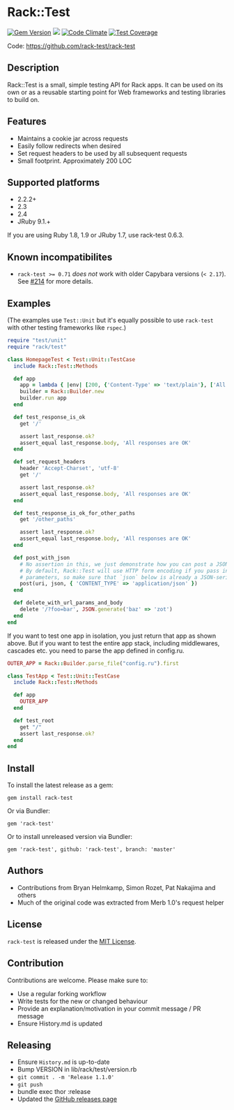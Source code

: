 # Rack::Test
[![Gem Version](https://badge.fury.io/rb/rack-test.svg)](https://badge.fury.io/rb/rack-test)
[<img src="https://travis-ci.org/rack-test/rack-test.svg?branch=master" />](https://travis-ci.org/rack-test/rack-test)
[![Code Climate](https://codeclimate.com/github/rack-test/rack-test/badges/gpa.svg)](https://codeclimate.com/github/rack-test/rack-test)
[![Test Coverage](https://codeclimate.com/github/rack-test/rack-test/badges/coverage.svg)](https://codeclimate.com/github/rack-test/rack-test/coverage)

Code: https://github.com/rack-test/rack-test

## Description

Rack::Test is a small, simple testing API for Rack apps. It can be used on its
own or as a reusable starting point for Web frameworks and testing libraries
to build on.

## Features

* Maintains a cookie jar across requests
* Easily follow redirects when desired
* Set request headers to be used by all subsequent requests
* Small footprint. Approximately 200 LOC

## Supported platforms

* 2.2.2+
* 2.3
* 2.4
* JRuby 9.1.+

If you are using Ruby 1.8, 1.9 or JRuby 1.7, use rack-test 0.6.3.

## Known incompatibilites

* `rack-test >= 0.71` _does not_ work with older Capybara versions (`< 2.17`). See [#214](https://github.com/rack-test/rack-test/issues/214) for more details.

## Examples
(The examples use `Test::Unit` but it's equally possible to use `rack-test` with other testing frameworks like `rspec`.)

```ruby
require "test/unit"
require "rack/test"

class HomepageTest < Test::Unit::TestCase
  include Rack::Test::Methods

  def app
    app = lambda { |env| [200, {'Content-Type' => 'text/plain'}, ['All responses are OK']] }
    builder = Rack::Builder.new
    builder.run app
  end

  def test_response_is_ok
    get '/'

    assert last_response.ok?
    assert_equal last_response.body, 'All responses are OK'
  end

  def set_request_headers
    header 'Accept-Charset', 'utf-8'
    get '/'

    assert last_response.ok?
    assert_equal last_response.body, 'All responses are OK'
  end

  def test_response_is_ok_for_other_paths
    get '/other_paths'

    assert last_response.ok?
    assert_equal last_response.body, 'All responses are OK'
  end

  def post_with_json
    # No assertion in this, we just demonstrate how you can post a JSON-encoded string.
    # By default, Rack::Test will use HTTP form encoding if you pass in a Hash as the
    # parameters, so make sure that `json` below is already a JSON-serialized string.
    post(uri, json, { 'CONTENT_TYPE' => 'application/json' })
  end

  def delete_with_url_params_and_body
    delete '/?foo=bar', JSON.generate('baz' => 'zot')
  end
end
```

If you want to test one app in isolation, you just return that app as shown above. But if you want to test the entire app stack, including middlewares, cascades etc. you need to parse the app defined in config.ru.

```ruby
OUTER_APP = Rack::Builder.parse_file("config.ru").first

class TestApp < Test::Unit::TestCase
  include Rack::Test::Methods

  def app
    OUTER_APP
  end

  def test_root
    get "/"
    assert last_response.ok?
  end
end
```


## Install

To install the latest release as a gem:

```
gem install rack-test
```

Or via Bundler:

```
gem 'rack-test'
```

Or to install unreleased version via Bundler:

```
gem 'rack-test', github: 'rack-test', branch: 'master'
```

## Authors

- Contributions from Bryan Helmkamp, Simon Rozet, Pat Nakajima and others
- Much of the original code was extracted from Merb 1.0's request helper

## License
`rack-test` is released under the [MIT License](MIT-LICENSE.txt).

## Contribution

Contributions are welcome. Please make sure to:

* Use a regular forking workflow
* Write tests for the new or changed behaviour
* Provide an explanation/motivation in your commit message / PR message
* Ensure History.md is updated

## Releasing

* Ensure `History.md` is up-to-date
* Bump VERSION in lib/rack/test/version.rb
* `git commit . -m 'Release 1.1.0'`
* `git push`
* bundle exec thor :release
* Updated the [GitHub releases page](https://github.com/rack-test/rack-test/releases)
